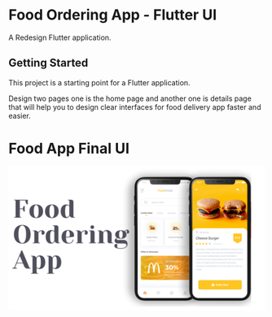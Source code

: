 # Food Ordering App - Flutter UI

A Redesign Flutter application.

## Getting Started

This project is a starting point for a Flutter application.

Design two pages one is the home page and another one is details page that will help you to design clear interfaces for food delivery app faster and easier.

# Food App Final UI
![GitHub Logo](/images/UI.png)
